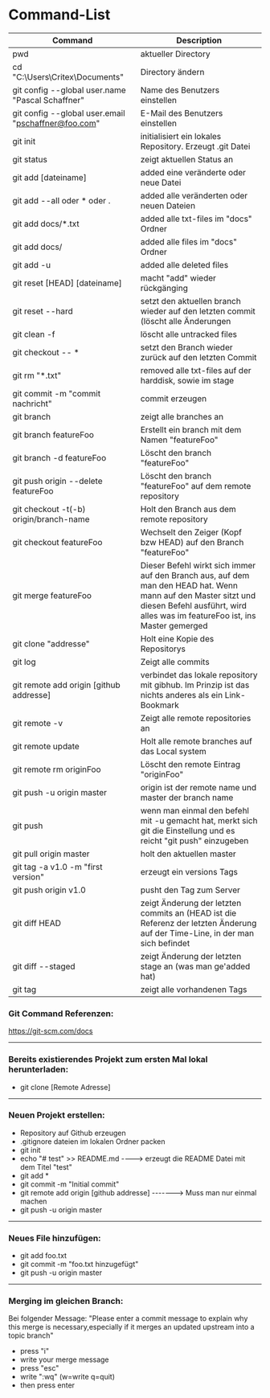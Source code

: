 # Command-List
|Command | Description|
|--------|------------|
|pwd					|aktueller Directory|
|cd "C:\Users\Critex\Documents\"	|Directory ändern|
|git config --global user.name "Pascal Schaffner"				|Name des Benutzers einstellen|
|git config --global user.email "pschaffner@foo.com"		|E-Mail des Benutzers einstellen|
|git init				|initialisiert ein lokales Repository. Erzeugt .git Datei|
|git status				|zeigt aktuellen Status an|
|git add [dateiname]			|added eine veränderte oder neue Datei|
|git add --all oder * oder .			|added alle veränderten oder neuen Dateien|
|git add docs/\*.txt			|added alle txt-files im "docs" Ordner|
|git add docs/						|added alle files im "docs" Ordner|
|git add -u			|added alle deleted files|
|git reset [HEAD] [dateiname]		|macht "add" wieder rückgänging|
|git reset --hard		|setzt den aktuellen branch wieder auf den letzten commit (löscht alle Änderungen|
|git clean -f		|löscht alle untracked files|
|git checkout -- \*		|setzt den Branch wieder zurück auf den letzten Commit|
|git rm "\*.txt"		|removed alle txt-files auf der harddisk, sowie im stage|
|git commit -m "commit nachricht"	|commit erzeugen|
|git branch                             |zeigt alle branches an|
|git branch featureFoo                  |Erstellt ein branch mit dem Namen "featureFoo"|
|git branch -d featureFoo                  |Löscht den branch "featureFoo"|
|git push origin --delete featureFoo       |Löscht den branch "featureFoo" auf dem remote repository|
|git checkout -t(-b) origin/branch-name         |Holt den Branch aus dem remote repository|
|git checkout featureFoo                |Wechselt den Zeiger (Kopf bzw HEAD) auf den Branch "featureFoo"|
|git merge featureFoo                |Dieser Befehl wirkt sich immer auf den Branch aus, auf dem man den HEAD hat. Wenn mann auf den Master sitzt und diesen Befehl ausführt, wird alles was im featureFoo ist, ins Master gemerged|
|git clone "addresse"			|Holt eine Kopie des Repositorys|
|git log				|Zeigt alle commits|
|git remote add origin [github addresse]|verbindet das lokale repository mit gibhub. Im Prinzip ist das nichts anderes als ein Link-Bookmark|
|git remote -v  |Zeigt alle remote repositories an|
|git remote update  |Holt alle remote branches auf das Local system|
|git remote rm originFoo  |Löscht den remote Eintrag "originFoo"|
|git push -u origin master		|origin ist der remote name und master der branch name|
|git push		|wenn man einmal den befehl mit -u gemacht hat, merkt sich git die Einstellung und es reicht "git push" einzugeben|
|git pull origin master |holt den aktuellen master|
|git tag -a v1.0 -m "first version"	|erzeugt ein versions Tags|
|git push origin v1.0 |pusht den Tag zum Server|
|git diff HEAD |zeigt Änderung der letzten commits an (HEAD ist die Referenz der letzten Änderung auf der Time-Line, in der man sich befindet|
|git diff --staged |zeigt Änderung der letzten stage an (was man ge'added hat)|
|git tag				|zeigt alle vorhandenen Tags|

### Git Command Referenzen:
https://git-scm.com/docs

***
### Bereits existierendes Projekt zum ersten Mal lokal herunterladen:
* git clone [Remote Adresse]

***
### Neuen Projekt erstellen:

* Repository auf Github erzeugen
* .gitignore dateien im lokalen Ordner packen
* git init
* echo "# test" >> README.md			----> erzeugt die README Datei mit dem Titel "test"
* git add *
* git commit -m "Initial commit"
* git remote add origin [github addresse]		-------> Muss man nur einmal machen
* git push -u origin master

***
### Neues File hinzufügen:
* git add foo.txt
* git commit -m "foo.txt hinzugefügt"
* git push -u origin master

***
### Merging im gleichen Branch:
Bei folgender Message: "Please enter a commit message to explain why this merge is necessary,especially if it merges an updated upstream into a topic branch"
* press "i"
* write your merge message
* press "esc"
* write ":wq" (w=write q=quit)
* then press enter
